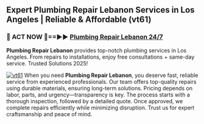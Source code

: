 ## Expert Plumbing Repair Lebanon Services in Los Angeles | Reliable & Affordable (vt61)  

<h3>🚿 ACT NOW 🌟==►► <a href="https://tinyurl.com/2ne6vx2x" rel="nofollow">Plumbing Repair Lebanon 24/7</a></h3>

**Plumbing Repair Lebanon** provides top-notch plumbing services in Los Angeles. From repairs to installations, enjoy free consultations + same-day service. Trusted Solutions 2025!

[![vt61](https://i.imgur.com/4PFF4AK.jpeg)](https://tinyurl.com/2ne6vx2x)
When you need **Plumbing Repair Lebanon**, you deserve fast, reliable service from experienced professionals. Our team offers top-quality repairs using durable materials, ensuring long-term solutions. Pricing depends on labor, parts, and urgency—transparency is key. The process starts with a thorough inspection, followed by a detailed quote. Once approved, we complete repairs efficiently while minimizing disruption. Trust us for expert craftsmanship and peace of mind.